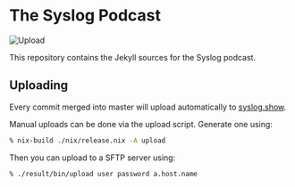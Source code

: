 # The Syslog Podcast

![Upload](https://github.com/ukvly/syslog.show/workflows/Upload/badge.svg)

This repository contains the Jekyll sources for the Syslog podcast.

## Uploading

Every commit merged into master will upload automatically to
[syslog.show](https://syslog.show/).

Manual uploads can be done via the upload script. Generate one using:

```sh
% nix-build ./nix/release.nix -A upload
```

Then you can upload to a SFTP server using:

```sh
% ./result/bin/upload user password a.host.name
```


